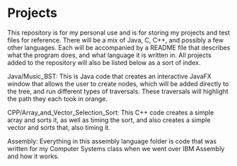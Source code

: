 # Projects

This repository is for my personal use and is for storing my projects and test files for reference. There will be a mix of Java, C, C++, and possibly a few other languages. Each will be accompanied by a README file that describes what the program does, and what language it is written in. All projects added to the repository will also be listed below as a sort of index.

Java/Music_BST: This is Java code that creates an interactive JavaFX window that allows the user to create nodes, which will be added directly to the tree, and run different types of traversals. These traversals will highlight the path they each took in orange.

CPP/Array_and_Vector_Selection_Sort: This C++ code creates a simple array and sorts it, as well as timing the sort, and also creates a simple vector and sorts that, also timing it.

Assembly: Everything in this assembly language folder is code that was written for my Computer Systems class when we went over IBM Assembly and how it works.
